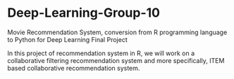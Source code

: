 # Deep-Learning-Group-10
Movie Recommendation System, conversion from R programming language to Python for Deep Learning Final Project

In this project of recommendation system in R, we will work on a collaborative filtering recommendation system and more specifically, ITEM based collaborative recommendation system.
